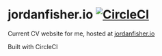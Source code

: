 # jordanfisher.io [![CircleCI](https://circleci.com/gh/thementalgoose/web-jordanfisher.svg?style=svg&circle-token=5628de14c9cb2f409396694435920aa57e8bc136)](https://app.circleci.com/pipelines/gh/thementalgoose/web-jordanfisher)

Current CV website for me, hosted at [jordanfisher.io](https://jordanfisher.io)

Built with CircleCI
